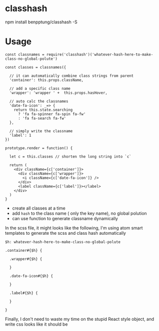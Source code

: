 # classhash

  npm install benpptung/classhash -S

# Usage

```
const classnames = require('classhash')('whatever-hash-here-to-make-class-no-global-polute')

const classes = classnames({

  // it can automatically combine class strings from parent
  'container': this.props.className,    

  // add a specific class name
  'wrapper': 'wrapper ' +  this.props.hasHover,

  // auto calc the classnames
  'date-fa-icon': _=> {
    return this.state.searching
      ? 'fa fa-spinner fa-spin fa-fw'
      : 'fa fa-search fa-fw'
  },

  // simply write the classname
  'label': 1
})

prototype.render = function() {

  let c = this.classes // shorten the long string into `c`

  return (
    <div className={c['container']}>
      <div className={c['wrapper']}>
        <i className={c['date-fa-icon']} />
      </div>
      <label className={c['label']}></label>
    </div>
  )
}

```

- create all classes at a time
- add `hash` to the class name ( only the key name), no global polution
- can use function to generate classname dynamically


In the scss file, it might looks like the following, I'm using atom smart templates to generate the scss and class hash automatically

```
$h: whatever-hash-here-to-make-class-no-global-polute

.container#{$h} {

  .wrapper#{$h} {

  }

  .date-fa-icon#{$h} {

  }

  .label#{$h} {

  }

}

```

Finally, I don't need to waste my time on the stupid React style object, and write css looks like it should be

